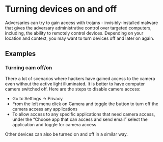 # Turning devices on and off

Adversaries can try to gain access with trojans - invisibly-installed malware that gives the adversary administrative 
control over targeted computers, including, the ability to remotely control devices. Depending on your location and 
context, you may want to turn devices off and later on again.

## Examples

### Turning cam off/on

There a lot of scenarios where hackers have gained access to the camera even without the active light illuminated. 
It is better to have computer camera switched off. Here are the steps to disable camera access:

* Go to Settings -> Privacy
* From the left menu click on Camera and toggle the button to turn off the camera access any applications
* To allow access to any specific applications that need camera access, under the “Choose app that can access and send email” select the application and toggle for camera access

Other devices can also be turned on and off in a similar way.